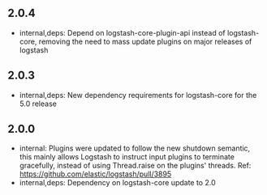 ## 2.0.4
 - internal,deps: Depend on logstash-core-plugin-api instead of logstash-core, removing the need to mass update plugins on major releases of logstash

## 2.0.3
 - internal,deps: New dependency requirements for logstash-core for the 5.0 release

## 2.0.0
 - internal: Plugins were updated to follow the new shutdown semantic, this mainly allows Logstash to instruct input plugins to terminate gracefully, 
   instead of using Thread.raise on the plugins' threads. Ref: https://github.com/elastic/logstash/pull/3895
 - internal,deps: Dependency on logstash-core update to 2.0

